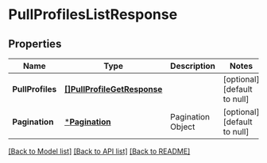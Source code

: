 # PullProfilesListResponse

## Properties
Name | Type | Description | Notes
------------ | ------------- | ------------- | -------------
**PullProfiles** | [**[]PullProfileGetResponse**](PullProfileGetResponse.md) |  | [optional] [default to null]
**Pagination** | [***Pagination**](Pagination.md) | Pagination Object | [optional] [default to null]

[[Back to Model list]](../README.md#documentation-for-models) [[Back to API list]](../README.md#documentation-for-api-endpoints) [[Back to README]](../README.md)



